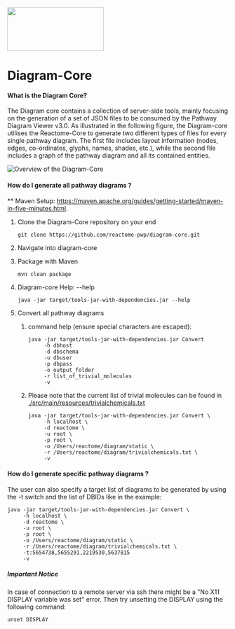 <img src=https://cloud.githubusercontent.com/assets/6883670/22938783/bbef4474-f2d4-11e6-92a5-07c1a6964491.png width=220 height=100 />

# Diagram-Core
#### What is the Diagram Core?
The Diagram core contains a collection of server-side tools, mainly focusing on the generation of a set of 
JSON files to be consumed by the Pathway Diagram Viewer v3.0. As illustrated in the following figure, 
the Diagram-core utilises the Reactome-Core to generate two different types of files for every single pathway diagram. 
The first file includes layout information (nodes, edges, co-ordinates, glyphs, names, shades, etc.), 
while the second file includes a graph of the pathway diagram and all its contained entities.

![Overview of the Diagram-Core](./doc/diagramCore.png "Overview of the Diagram-Core")

#### How do I generate all pathway diagrams ?
** Maven Setup: https://maven.apache.org/guides/getting-started/maven-in-five-minutes.html.

1. Clone the Diagram-Core repository on your end
    ```console
    git clone https://github.com/reactome-pwp/diagram-core.git
    ```
 
2. Navigate into diagram-core

3. Package with Maven 
    ```console
    mvn clean package
    ```
  
4. Diagram-core Help: --help 
    ```console
    java -jar target/tools-jar-with-dependencies.jar --help
    ```

5. Convert all pathway diagrams
  
    1. command help (ensure special characters are escaped):

        ```console
        java -jar target/tools-jar-with-dependencies.jar Convert
             -h dbhost 
             -d dbschema
             -u dbuser
             -p dbpass 
             -o output_folder
             -r list_of_trivial_molecules
             -v 
        ```

    2. Please note that the current list of trivial molecules can be found in [./src/main/resources/trivialchemicals.txt](./src/main/resources/trivialchemicals.txt)

        ```console
        java -jar target/tools-jar-with-dependencies.jar Convert \
             -h localhost \
             -d reactome \
             -u root \
             -p root \ 
             -o /Users/reactome/diagram/static \
             -r /Users/reactome/diagram/trivialchemicals.txt \
             -v 
        ```

#### How do I generate specific pathway diagrams ?
The user can also specify a target list of diagrams to be generated by using the -t switch and the list of DBIDs 
like in the example:

  ```console
  java -jar target/tools-jar-with-dependencies.jar Convert \
       -h localhost \
       -d reactome \
       -u root \
       -p root \ 
       -o /Users/reactome/diagram/static \
       -r /Users/reactome/diagram/trivialchemicals.txt \
       -t:5654738,5655291,2219530,5637815
       -v 
  ```

##### Important Notice
In case of connection to a remote server via ssh there might be a "No X11 DISPLAY variable was set" error. Then try unsetting the DISPLAY using the following command:

  ```console
  unset DISPLAY
  ```
